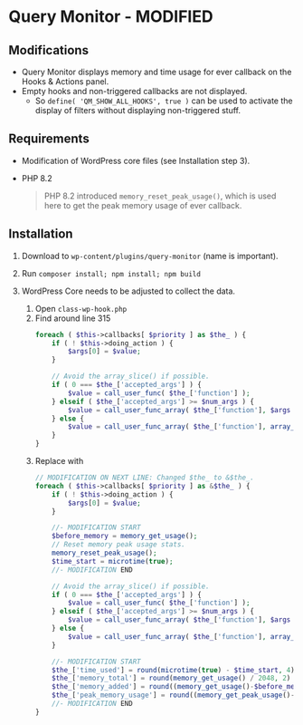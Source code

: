 # Query Monitor - MODIFIED

## Modifications
* Query Monitor displays memory and time usage for ever callback on the Hooks & Actions panel.
* Empty hooks and non-triggered callbacks are not displayed.
    * So `define( 'QM_SHOW_ALL_HOOKS', true )` can be used to activate the display of filters without displaying non-triggered stuff.


## Requirements
* Modification of WordPress core files (see Installation step 3).
* PHP 8.2

    > PHP 8.2 introduced `memory_reset_peak_usage()`, which is used here to get the peak memory usage of ever callback.

## Installation
1. Download to `wp-content/plugins/query-monitor` (name is important).
2. Run `composer install; npm install; npm build`
3. WordPress Core needs to be adjusted to collect the data.

    1. Open `class-wp-hook.php`
    2. Find around line 315
        ```php
        foreach ( $this->callbacks[ $priority ] as $the_ ) {
            if ( ! $this->doing_action ) {
                $args[0] = $value;
            }

            // Avoid the array_slice() if possible.
            if ( 0 === $the_['accepted_args'] ) {
                $value = call_user_func( $the_['function'] );
            } elseif ( $the_['accepted_args'] >= $num_args ) {
                $value = call_user_func_array( $the_['function'], $args );
            } else {
                $value = call_user_func_array( $the_['function'], array_slice( $args, 0, $the_['accepted_args'] ) );
            }
        }
        ```
    3. Replace with
        ```php
        // MODIFICATION ON NEXT LINE: Changed $the_ to &$the_.
        foreach ( $this->callbacks[ $priority ] as &$the_ ) {
            if ( ! $this->doing_action ) {
                $args[0] = $value;
            }

            //- MODIFICATION START
            $before_memory = memory_get_usage();
            // Reset memory peak usage stats.
            memory_reset_peak_usage();
            $time_start = microtime(true);
            //- MODIFICATION END

            // Avoid the array_slice() if possible.
            if ( 0 === $the_['accepted_args'] ) {
                $value = call_user_func( $the_['function'] );
            } elseif ( $the_['accepted_args'] >= $num_args ) {
                $value = call_user_func_array( $the_['function'], $args );
            } else {
                $value = call_user_func_array( $the_['function'], array_slice( $args, 0, $the_['accepted_args'] ) );
            }

            //- MODIFICATION START
            $the_['time_used'] = round(microtime(true) - $time_start, 4) . ' s';
            $the_['memory_total'] = round(memory_get_usage() / 2048, 2) . ' MB';
            $the_['memory_added'] = round((memory_get_usage()-$before_memory) / 1024) . ' KB';
            $the_['peak_memory_usage'] = round((memory_get_peak_usage()-$before_memory) / 1024) . ' KB';
            //- MODIFICATION END
		}
        ```
